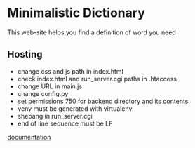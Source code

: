 # Minimalistic Dictionary
This web-site helps you find a definition of word you need

## Hosting
- change css and js path in index.html
- check index.html and run_server.cgi paths in .htaccess
- change URL in main.js 
- change config.py
- set permissions 750 for backend directory and its contents
- venv must be generated with virtualenv 
- shebang in run_server.cgi
- end of line sequence must be LF


[documentation](https://www.ukraine.com.ua/wiki/hosting/errors/perl-or-python-script-not-work/)
